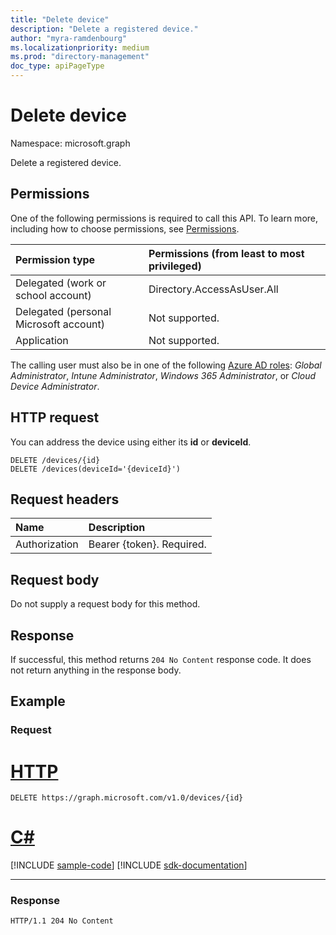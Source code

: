 ```yaml
---
title: "Delete device"
description: "Delete a registered device."
author: "myra-ramdenbourg"
ms.localizationpriority: medium
ms.prod: "directory-management"
doc_type: apiPageType
---
```


# Delete device

Namespace: microsoft.graph

Delete a registered device.

## Permissions
One of the following permissions is required to call this API. To learn more, including how to choose permissions, see [Permissions](/graph/permissions-reference).


|Permission type      | Permissions (from least to most privileged)              |
|:--------------------|:---------------------------------------------------------|
|Delegated (work or school account) | Directory.AccessAsUser.All |
|Delegated (personal Microsoft account) | Not supported.    |
|Application | Not supported. |

The calling user must also be in one of the following [Azure AD roles](/azure/active-directory/roles/permissions-reference): *Global Administrator*, *Intune Administrator*, *Windows 365 Administrator*, or *Cloud Device Administrator*.

## HTTP request

You can address the device using either its **id** or **deviceId**.
<!-- { "blockType": "ignored" } -->
```http
DELETE /devices/{id}
DELETE /devices(deviceId='{deviceId}')
```

## Request headers
| Name       | Description|
|:---------------|:--------|
| Authorization  | Bearer {token}. Required. |

## Request body
Do not supply a request body for this method.

## Response

If successful, this method returns `204 No Content` response code. It does not return anything in the response body.

## Example
### Request


# [HTTP](#tab/http)
<!-- {
  "blockType": "request",
  "name": "delete_device"
}-->
```http
DELETE https://graph.microsoft.com/v1.0/devices/{id}
```

# [C#](#tab/csharp)
[!INCLUDE [sample-code](../includes/snippets/csharp/delete-device-csharp-snippets.md)]
[!INCLUDE [sdk-documentation](../includes/snippets/snippets-sdk-documentation-link.md)]

---

### Response

<!-- {
  "blockType": "response",
  "truncated": true
} -->
```http
HTTP/1.1 204 No Content
```

<!-- uuid: 8fcb5dbc-d5aa-4681-8e31-b001d5168d79
2015-10-25 14:57:30 UTC -->
<!-- {
  "type": "#page.annotation",
  "description": "Delete device",
  "keywords": "",
  "section": "documentation",
  "tocPath": "",
  "suppressions": [
  ]
}-->

